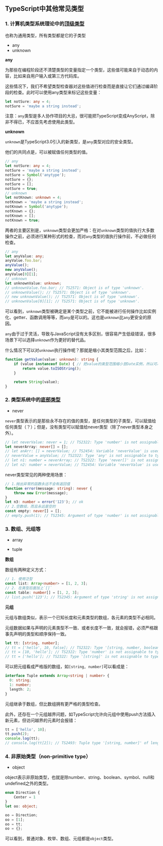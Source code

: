 ## TypeScript中其他常见类型

### 1. 计算机类型系统理论中的[顶级类型](https://en.wikipedia.org/wiki/Top_type)

也称为通用类型，所有类型都是它的子类型

* any
* unknown

**any**

为那些在编程阶段还不清楚类型的变量指定一个类型，这些值可能来自于动态的内容，比如来自用户输入或第三方代码库。

这些情况下，我们不希望类型检查器对这些值进行检查而是直接让它们通过编译阶段的检查。此时可以使用any类型来标记这些变量：

```typescript
let notSure: any = 4;
notSure = 'maybe a string instead';
```

注意：`any`类型是多人协作项目的大忌，很可能把TypeScript变成AnyScript，除非不得已，不应首先考虑使用此类型。

**unknown**

`unknown`是TypeScript3.0引入的新类型，是`any`类型对应的安全类型。

他们的共同点是，可以被赋值任何类型的值。

```typescript
// any
let notSure: any = 4;
notSure = 'maybe a string instead';
notSure = Symbol('anytype');
notSure = {};
notSure = [];
notSure = true;
// unknown
let notKnown: unknown = 4;
notKnown = 'maybe a string instead';
notKnown = Symbol('anytype');
notKnown = {};
notKnown = [];
notKnown = true;
```

两者的主要区别是，`unknown`类型会更加严格：在对`unknown`类型的值执行大多数操作之前，必须进行某种形式的检查，而对`any`类型的值执行操作前，不必做任何检查。

```typescript
// any
let anyValue: any;
anyValue.foo.bar;
anyValue();
new anyValue();
anyValue[0][1];
// unknown
let unknownValue: unknown;
// unknownValue.foo.bar; // TS2571: Object is of type 'unknown'.
// unknownValue(); // TS2571: Object is of type 'unknown'.
// new unknownValue(); // TS2571: Object is of type 'unknown'.
// unknownValue[0][1]; // TS2571: Object is of type 'unknown'.
```

可以看到，`unknown`类型被确定是某个类型之前，它不能被进行任何操作比如实例化、getter、函数调用等等，而`any`是可以的。这也是`unknown`比`any`更安全的原因。

`any`由于过于灵活，导致与JavaScript没有太多区别，很容易产生低级错误，很多场景下可以选择`unknown`作为更好的替代品。

什么情况下可以对`unknown`执行操作呢？那就是缩小其类型范围之后，比如：

```typescript
function getValue(value: unknown): string {
    if (value instanceof Date) { // 把value的类型范围缩小至Date实例，所以可以调用Date的实例方法
        return value.toISOString();
    }

    return String(value);
}
```



### 2. 类型系统中的[底部类型](https://en.wikipedia.org/wiki/Bottom_type)

* never

`never`类型表示的是那些永不存在的值的类型，是任何类型的子类型，可以赋值给任何类型（？）；但是，没有类型可以赋值给never类型（除了never类型本身之外）。

```typescript
// let neverValue: never = 1; // TS2322: Type 'number' is not assignable to type 'never'.
let neverArray: never[] = [];
// let anArr: [] = neverValue; // TS2454: Variable 'neverValue' is used before being assigned.
// neverValue = anyValue; // TS2322: Type 'any' is not assignable to type 'never'.
// let n1: number = neverArray; // TS2322: Type 'never[]' is not assignable to type 'number'.
// let n2: number = neverValue; // TS2454: Variable 'neverValue' is used before being assigned.
```

never类型常见的两种使用场景：

```typescript
// 1.抛出异常的函数永远不会有返回值
function error(message: string): never {
    throw new Error(message);
}
let n3: number = error('123'); // ok
// 2.空数组，而且永远是空的
const empty: never[] = [];
// empty.push(1); // TS2345: Argument of type 'number' is not assignable to parameter of type 'never'.
```



### 3. 数组、元组等

* array

* tuple

**数组**

数组有两种定义方式：

```typescript
// 1. 使用泛型
const list: Array<number> = [1, 2, 3];
// 2. 在类型后面加上`[]`
const table: number[] = [1, 2, 3];
// list.push('123'); // TS2345: Argument of type 'string' is not assignable to parameter of type 'number'.
```

**元组**

元组与数组类似，表示一个已知长度和元素类型的数组，各元素的类型不必相同。

元组数据如果与声明的元素类型不一致、或者长度不一致，就会报错，必须严格跟事先声明的类型和顺序保持一致。

```typescript
let tt: [string, number];
// tt = ['hello', 10, false]; // TS2322: Type '[string, number, boolean]' is not assignable to type '[string, number]'. Source has 3 element(s) but target allows only 2.
// tt = [10, 'hello']; // TS2322: Type 'number' is not assignable to type 'string'. Type 'string' is not assignable to type 'number'.
// tt = ['hello']; // TS2322: Type '[string]' is not assignable to type '[string, number]'. Source has 1 element(s) but target requires 2.
```

可以把元组看成严格版的数组，如`[string, number]`可以看成是：

```typescript
interface Tuple extends Array<string | number> {
  0: string;
  1: number;
  length: 2;
}
```

元组继承于数组，但比数组拥有更严格的类型检查。

此外，还存在一个元组越界问题，如TypeScript允许向元组中使用push方法插入新元素，但访问越界的元素时会报错：

```typescript
tt = ['hello', 10];
tt.push(2);
console.log(tt);
// console.log(tt[2]); // TS2493: Tuple type '[string, number]' of length '2' has no element at index '2'.
```



### 4. 非原始类型（non-primitive type）

* object

object表示非原始类型，也就是除number、string、boolean、symbol、null和undefined之外的类型。

```typescript
enum Direction {
    Center = 1
}
let oo: object;

oo = Direction;
oo = [1];
oo = tt;
oo = {};
```

可以看到，普通对象、枚举、数组、元组都是`object`类型。